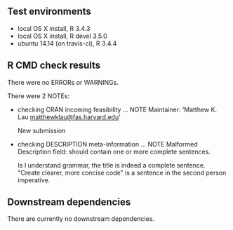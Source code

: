 ## Test environments
* local OS X install, R 3.4.3
* local OS X install, R devel 3.5.0
* ubuntu 14.14 (on travis-ci), R 3.4.4

## R CMD check results
There were no ERRORs or WARNINGs. 

There were 2 NOTEs:

* checking CRAN incoming feasibility ... NOTE
  Maintainer: ‘Matthew K. Lau <matthewklau@fas.harvard.edu>’

  New submission

* checking DESCRIPTION meta-information ... NOTE
  Malformed Description field: should contain one or more complete sentences.

  Is I understand grammar, the title is indeed a complete
  sentence. "Create clearer, more concise code" is a sentence in the
  second person imperative.

## Downstream dependencies
There are currently no downstream dependencies. 
